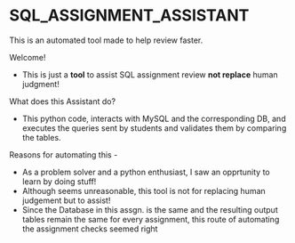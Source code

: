 # SQL_ASSIGNMENT_ASSISTANT
This is an automated tool made to help review faster.

Welcome!

- This is just a **tool** to assist SQL assignment review **not replace** human judgment!

What does this Assistant do?
- This python code, interacts with MySQL and the corresponding DB, and executes the queries sent by students and validates them by comparing the tables.

Reasons for automating this - 
- As a problem solver and a python enthusiast, I saw an opprtunity to learn by doing stuff!
- Although seems unreasonable, this tool is not for replacing human judgement but to assist!
- Since the Database in this assgn. is the same and the resulting output tables remain the same for every assignment, this route of automating the assignment checks seemed right

